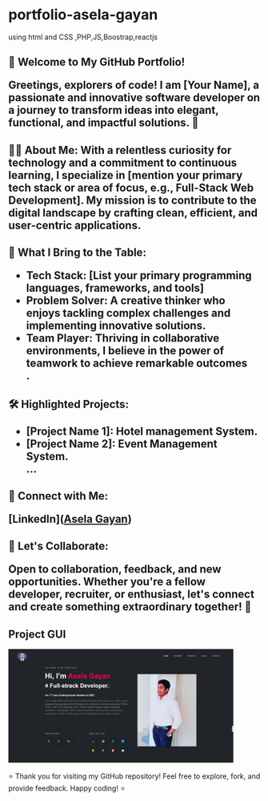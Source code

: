 # portfolio-asela-gayan
using html and CSS ,PHP,JS,Boostrap,reactjs

<h2>🚀 Welcome to My GitHub Portfolio!

Greetings, explorers of code! I am [Your Name], a passionate and innovative software developer on a journey to transform ideas into elegant, functional, and impactful solutions. 🌟

<h2>👨‍💻 About Me:
With a relentless curiosity for technology and a commitment to continuous learning, I specialize in [mention your primary tech stack or area of focus, e.g., Full-Stack Web Development]. My mission is to contribute to the digital landscape by crafting clean, efficient, and user-centric applications.

<h2>🚀 What I Bring to the Table:
<ul>
<li>Tech Stack: [List your primary programming languages, frameworks, and tools]</li>
<li>Problem Solver: A creative thinker who enjoys tackling complex challenges and implementing innovative solutions.</li>
<li>Team Player: Thriving in collaborative environments, I believe in the power of teamwork to achieve remarkable outcomes</li>.
</ul>
<h2>🛠️ Highlighted Projects:
<ul>
<li>[Project Name 1]: Hotel management System.</li>
<li>[Project Name 2]: Event Management System.</li>
...
</ul>
<h2>🔗 Connect with Me:

<l3>[LinkedIn]([Asela Gayan](https://www.linkedin.com/in/asela-gayan-503687212/))</l3>

  
<h2>🌈 Let's Collaborate:
<p>Open to collaboration, feedback, and new opportunities. Whether you're a fellow developer, recruiter, or enthusiast, let's connect and create something extraordinary together! 🚀</p>

<h2>Project GUI</h2>

<img src="Capture.PNG" width="450"/>

⭐ Thank you for visiting my GitHub repository! Feel free to explore, fork, and provide feedback. Happy coding! ⭐
